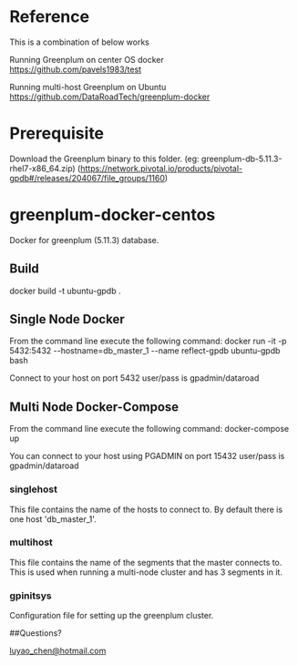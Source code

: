 # Reference
This is a combination of below works

Running Greenplum on center OS docker
  https://github.com/pavels1983/test

Running multi-host Greenplum on Ubuntu
https://github.com/DataRoadTech/greenplum-docker

# Prerequisite
Download the Greenplum binary to this folder. (eg: greenplum-db-5.11.3-rhel7-x86_64.zip)
(https://network.pivotal.io/products/pivotal-gpdb#/releases/204067/file_groups/1160)

# greenplum-docker-centos
Docker for greenplum (5.11.3) database.

## Build
docker build -t ubuntu-gpdb .
 
## Single Node Docker

From the command line execute the following command:
docker run -it -p 5432:5432 --hostname=db_master_1  --name reflect-gpdb ubuntu-gpdb bash

Connect to your host on port 5432 user/pass is gpadmin/dataroad


## Multi Node Docker-Compose
From the command line execute the following command: docker-compose up

You can connect to your host using PGADMIN on port 15432 user/pass is gpadmin/dataroad


### singlehost
This file contains the name of the hosts to connect to. By default there is one host 'db_master_1'.

### multihost
This file contains the name of the segments that the master connects to. This is used when running a multi-node cluster  and has 3 segments in it.

###  gpinitsys
Configuration file for setting up the greenplum cluster.


##Questions?

luyao_chen@hotmail.com


